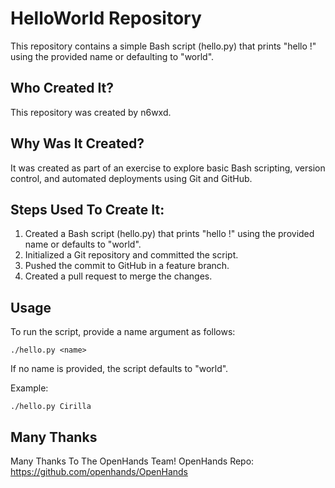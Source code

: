 # HelloWorld Repository

This repository contains a simple Bash script (hello.py) that prints "hello <name>!" using the provided name or defaulting to "world".

## Who Created It?
This repository was created by n6wxd.

## Why Was It Created?
It was created as part of an exercise to explore basic Bash scripting, version control, and automated deployments using Git and GitHub.

## Steps Used To Create It:
1. Created a Bash script (hello.py) that prints "hello <name>!" using the provided name or defaults to "world".
2. Initialized a Git repository and committed the script.
3. Pushed the commit to GitHub in a feature branch.
4. Created a pull request to merge the changes.

## Usage

To run the script, provide a name argument as follows:

    ./hello.py <name>

If no name is provided, the script defaults to "world".

Example:

    ./hello.py Cirilla

## Many Thanks
Many Thanks To The OpenHands Team!
OpenHands Repo: https://github.com/openhands/OpenHands
